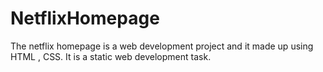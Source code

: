 # NetflixHomepage
The netflix homepage is a web development project and it made up using HTML , CSS. It is a static web development  task.
